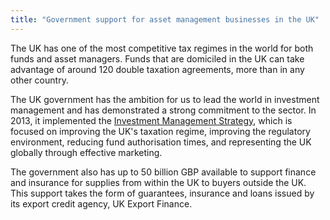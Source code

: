 ```yaml
---
title: "Government support for asset management businesses in the UK"
---
```

The UK has one of the most competitive tax regimes in the world for both funds and asset managers. Funds that are domiciled in the UK can take advantage of around 120 double taxation agreements, more than in any other country.


The UK government has the ambition for us to lead the world in investment management and has demonstrated a strong commitment to the sector. In 2013, it implemented the [Investment Management Strategy](https://www.gov.uk/government/news/uk-investment-management-strategy-launched-by-ministers), which is focused on improving the UK's taxation regime, improving the regulatory environment, reducing fund authorisation times, and representing the UK globally through effective marketing.

The government also has up to 50 billion GBP available to support finance and insurance for   supplies from within the UK to buyers outside the UK. This support takes the form of guarantees, insurance and loans issued by its export credit agency, UK Export Finance. 
